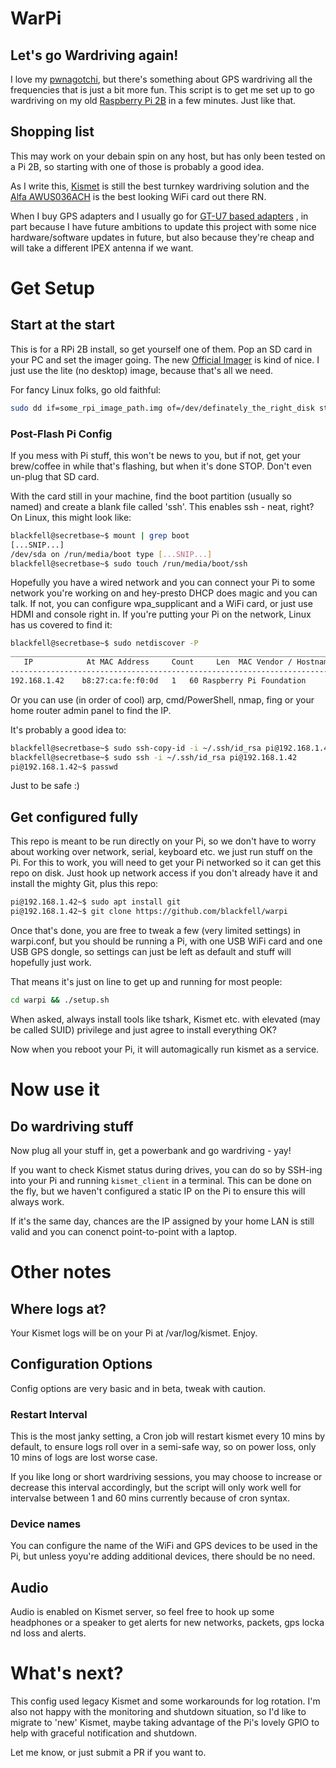 # WarPi

## Let's go Wardriving again! 

I love my [pwnagotchi](https://pwnagotchi.ai), but there's something about
GPS wardriving all the frequencies that is just a bit more fun. This script is
to get me set up to go wardriving on my old 
[Raspberry Pi 2B](https://www.raspberrypi.com/products/raspberry-pi-2-model-b/)
in a few minutes. Just like that. 

## Shopping list

This may work on your debain spin on any host, but has only been tested on a
Pi 2B, so starting with one of those is probably a good idea.

As I write this, [Kismet](https://www.kismetwireless.net) is still the best 
turnkey wardriving solution and the 
[Alfa AWUS036ACH](https://www.alfa.com.tw/products/awus036ach) is the best 
looking WiFi card out there RN.

When I buy GPS adapters and I usually go for 
[GT-U7 based adapters](https://hobbycomponents.com/wired-wireless/1069-gt-u7-gps-module-with-eeprom-and-active-antenna)
, in part because I have future ambitions to update this project with some 
nice hardware/software updates in future, but also because they're cheap and 
will take a different IPEX antenna if we want. 

# Get Setup

## Start at the start

This is for a RPi 2B install, so get yourself one of them. Pop an SD card in 
your PC and set the imager going. The new 
[Official Imager](https://www.raspberrypi.com/news/raspberry-pi-imager-imaging-utility/) 
is kind of nice. I just use the lite (no desktop) image, because that's all 
we need. 

For fancy Linux folks, go old faithful:

```bash
sudo dd if=some_rpi_image_path.img of=/dev/definately_the_right_disk status=progress
```

### Post-Flash Pi Config

If you mess with Pi stuff, this won't be news to you, but if not, get your 
brew/coffee in while that's flashing, but when it's done STOP. Don't even 
un-plug that SD card. 

With the card still in your machine, find the boot partition (usually so 
named) and create a blank file called 'ssh'. This enables ssh - neat, right?
On Linux, this might look like:

```bash
blackfell@secretbase~$ mount | grep boot
[...SNIP...]
/dev/sda on /run/media/boot type [...SNIP...]
blackfell@secretbase~$ sudo touch /run/media/boot/ssh
```

Hopefully you have a wired network and you can connect your Pi to some network
you're working on and hey-presto DHCP does magic and you can talk. If not, you 
can configure wpa_supplicant and a WiFi card, or just use HDMI and console right 
in. If you're putting your Pi on the network, Linux has us covered to find it:

```bash
blackfell@secretbase~$ sudo netdiscover -P
_____________________________________________________________________________
   IP            At MAC Address     Count     Len  MAC Vendor / Hostname      
-----------------------------------------------------------------------------
192.168.1.42	b8:27:ca:fe:f0:0d	1	60 Raspberry Pi Foundation
```

Or you can use (in order of cool) arp, cmd/PowerShell, nmap, fing or your 
home router admin panel to find the IP. 

It's probably a good idea to:

```bash
blackfell@secretbase~$ sudo ssh-copy-id -i ~/.ssh/id_rsa pi@192.168.1.42
blackfell@secretbase~$ sudo ssh -i ~/.ssh/id_rsa pi@192.168.1.42
pi@192.168.1.42~$ passwd
```

Just to be safe :)

## Get configured fully

This repo is meant to be run directly on your Pi, so we don't have to worry 
about working over network, serial, keyboard etc. we just run stuff on the Pi.
For this to work, you will need to get your Pi networked so it can get this 
repo on disk. Just hook up network access if you don't already have it and 
install the mighty Git, plus this repo:

```bash
pi@192.168.1.42~$ sudo apt install git
pi@192.168.1.42~$ git clone https://github.com/blackfell/warpi
```

Once that's done, you are free to tweak a few (very limited settings) in warpi.conf, 
but you should be running a Pi, with one USB WiFi card and one USB GPS dongle, 
so settings can just be left as default and stuff will hopefully just work. 

That means it's just on line to get up and running for most people:

```bash
cd warpi && ./setup.sh
```

When asked, always install tools like tshark, Kismet etc. with elevated (may
be called SUID) privilege and just agree to install everything OK? 

Now when you reboot your Pi, it will automagically run kismet as a service.

# Now use it

## Do wardriving stuff

Now plug all your stuff in, get a powerbank and go wardriving - yay! 

If you want to check Kismet status during drives, you can do so by SSH-ing
into your Pi and running `kismet_client` in a terminal. This can be done on
the fly, but we haven't configured a static IP on the Pi to ensure this will 
always work.

If it's the same day, chances are the IP assigned by your home LAN is still 
valid and you can conenct point-to-point with a laptop. 

# Other notes

## Where logs at?

Your Kismet logs will be on your Pi at /var/log/kismet. Enjoy.

## Configuration Options

Config options are very basic and in beta, tweak with caution.

### Restart Interval

This is the most janky setting, a Cron job will restart kismet every 10 mins
by default, to ensure logs roll over in a semi-safe way, so on power loss, 
only 10 mins of logs are lost worse case. 

If you like long or short wardriving sessions, you may choose to increase or 
decrease this interval accordingly, but the script will only work well for 
intervalse between 1 and 60 mins currently because of cron syntax. 

### Device names

You can configure the name of the WiFi and GPS devices to be used in the Pi, 
but unless yoyu're adding additional devices, there should be no need. 

## Audio

Audio is enabled on Kismet server, so feel free to hook up some headphones 
or a speaker to get alerts for new networks, packets, gps locka nd loss and 
alerts. 

# What's next?

This config used legacy Kismet and some workarounds for log rotation. I'm also 
not happy with the monitoring and shutdown situation, so I'd like to migrate to 
'new' Kismet, maybe taking advantage of the Pi's lovely GPIO to help with 
graceful notification and shutdown.

Let me know, or just submit a PR if you want to. 
